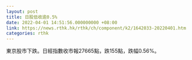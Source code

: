 ```yaml
---
layout: post
title: 日股低收逾0.5%
date: 2022-04-01 14:51:56.000000000 +08:00
link: https://news.rthk.hk/rthk/ch/component/k2/1642033-20220401.htm
categories: rthk
---
```


東京股市下跌。日經指數收市報27665點，跌155點，跌幅0.56%。
